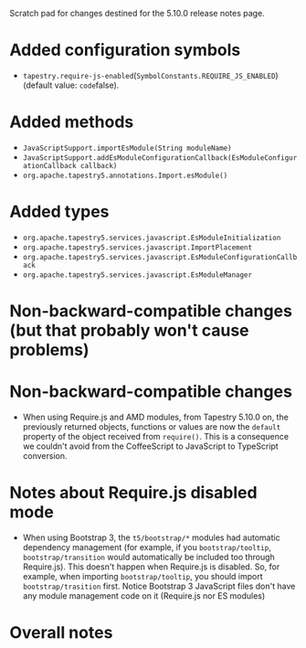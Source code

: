 Scratch pad for changes destined for the 5.10.0 release notes page.

# Added configuration symbols

* `tapestry.require-js-enabled`(`SymbolConstants.REQUIRE_JS_ENABLED`) (default value: `code`false).


# Added methods

* `JavaScriptSupport.importEsModule(String moduleName)`
* `JavaScriptSupport.addEsModuleConfigurationCallback(EsModuleConfigurationCallback callback)`
* `org.apache.tapestry5.annotations.Import.esModule()`

# Added types

* `org.apache.tapestry5.services.javascript.EsModuleInitialization`
* `org.apache.tapestry5.services.javascript.ImportPlacement`
* `org.apache.tapestry5.services.javascript.EsModuleConfigurationCallback`
* `org.apache.tapestry5.services.javascript.EsModuleManager`

# Non-backward-compatible changes (but that probably won't cause problems)

# Non-backward-compatible changes

* When using Require.js and AMD modules, from Tapestry 5.10.0 on,
  the previously returned objects, functions or values are now
  the `default` property of the object received from `require()`.
  This is a consequence we couldn't avoid from the CoffeeScript
  to JavaScript to TypeScript conversion.
  

# Notes about Require.js disabled mode
* When using Bootstrap 3, the `t5/bootstrap/*` modules had automatic dependency
  management (for example, if you `bootstrap/tooltip`, `bootstrap/transition`
  would automatically be included too through Require.js). This doesn't happen
  when Require.js is disabled. So, for example, when importing `bootstrap/tooltip`,
  you should import `bootstrap/trasition` first. Notice Bootstrap 3 JavaScript 
  files don't have any module management code on it (Require.js nor ES modules)
  


# Overall notes
